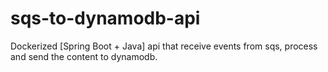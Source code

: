 # sqs-to-dynamodb-api
Dockerized [Spring Boot + Java] api that receive events from sqs, process and send the content to dynamodb.
